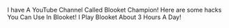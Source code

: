 I have A YouTube Channel Called Blooket Champion!
Here are some hacks You Can Use In Blooket!
 I Play Blooket About 3 Hours A Day!
